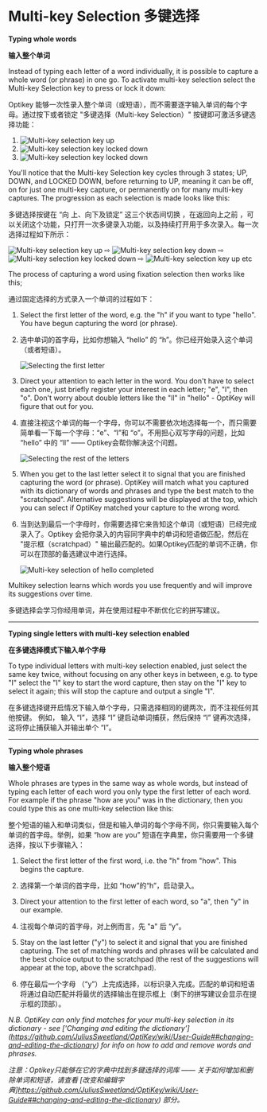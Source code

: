 Multi-key Selection
多键选择
======

**Typing whole words**

**输入整个单词**

Instead of typing each letter of a word individually, it is possible to capture a whole word (or phrase) in one go. To activate multi-key selection select the Multi-key Selection key to press or lock it down:

Optikey 能够一次性录入整个单词（或短语），而不需要逐字输入单词的每个字母。通过按下或者锁定 "多键选择（Multi-key Selection）" 按键即可激活多键选择功能：

1. ![Multi-key selection key up](https://github.com/JuliusSweetland/OptiKey/blob/gh-pages/images/Key_MultiKeySelection_Up.png)
2. ![Multi-key selection key locked down](https://github.com/JuliusSweetland/OptiKey/blob/gh-pages/images/Typing_Hello_MultiKeyCapture_Turning_On_MultiKeyCapture.png)
3. ![Multi-key selection key locked down](https://github.com/JuliusSweetland/OptiKey/blob/gh-pages/images/Key_MultiKeySelection_Locked_Down.png)

You'll notice that the Multi-key Selection key cycles through 3 states; UP, DOWN, and LOCKED DOWN, before returning to UP, meaning it can be off, on for just one multi-key capture, or permanently on for many multi-key captures. The progression as each selection is made looks like this:

多键选择按键在 “向 上、向下及锁定” 这三个状态间切换 ，在返回向上之前 ，可以关闭这个功能，只打开一次多键录入功能，以及持续打开用于多次录入。每一次选择过程如下所示：

![Multi-key selection key up](https://github.com/JuliusSweetland/OptiKey/blob/gh-pages/images/Key_MultiKeySelection_Up.png)
 ⇨
![Multi-key selection key down](https://github.com/JuliusSweetland/OptiKey/blob/gh-pages/images/Key_MultiKeySelection_Down.png)
 ⇨
![Multi-key selection key locked down](https://github.com/JuliusSweetland/OptiKey/blob/gh-pages/images/Key_MultiKeySelection_Locked_Down.png)
 ⇨
![Multi-key selection key up](https://github.com/JuliusSweetland/OptiKey/blob/gh-pages/images/Key_MultiKeySelection_Up.png)
etc

The process of capturing a word using fixation selection then works like this;

通过固定选择的方式录入一个单词的过程如下：

1. Select the first letter of the word, e.g. the "h" if you want to type "hello". You have begun capturing the word (or phrase).

1. 选中单词的首字母，比如你想输入 “hello” 的 “h”。你已经开始录入这个单词（或者短语）。

    ![Selecting the first letter](https://github.com/JuliusSweetland/OptiKey/blob/gh-pages/images/Typing_Hello_MultiKeyCapture_Starting.png)

2. Direct your attention to each letter in the word. You don't have to select each one, just briefly register your interest in each letter; "e", "l", then "o". Don't worry about double letters like the "ll" in "hello" - OptiKey will figure that out for you.

2. 直接注视这个单词的每一个字母，你可以不需要依次地选择每一个，而只需要简单看一下每一个字母：“e”、“l”和 “o”。不用担心双写字母的问题，比如 “hello” 中的 “ll” —— Optikey会帮你解决这个问题。

    ![Selecting the rest of the letters](https://github.com/JuliusSweetland/OptiKey/blob/gh-pages/images/Typing_Hello_MultiKeyCapture_The_Whole_Capture.png)

3. When you get to the last letter select it to signal that you are finished capturing the word (or phrase). OptiKey will match what you captured with its dictionary of words and phrases and type the best match to the "scratchpad". Alternative suggestions will be displayed at the top, which you can select if OptiKey matched your capture to the wrong word.

3. 当到达到最后一个字母时，你需要选择它来告知这个单词（或短语）已经完成录入了。Optikey 会把你录入的内容同字典中的单词和短语做匹配，然后在 "提示框（scratchpad）" 输出最匹配的。如果Optikey匹配的单词不正确，你可以在顶部的备选建议中进行选择。

    ![Multi-key selection of hello completed](https://github.com/JuliusSweetland/OptiKey/blob/gh-pages/images/Typing_Hello_MultiKeyCapture_Complete.png)

Multikey selection learns which words you use frequently and will improve its suggestions over time.

多键选择会学习你经用单词，并在使用过程中不断优化它的拼写建议。

---
**Typing single letters with multi-key selection enabled**

**在多键选择模式下输入单个字母**

To type individual letters with multi-key selection enabled, just select the same key twice, without focusing on any other keys in between, e.g. to type "I" select the "I" key to start the word capture, then stay on the "I" key to select it again; this will stop the capture and output a single "I".

在多键选择键开启情况下输入单个字母，只需选择相同的键两次，而不注视任何其他按键。 例如， 输入 “I”，选择 “I” 键启动单词捕获，然后保持 “I” 键再次选择，这将停止捕获输入并输出单个 “I”。

---

**Typing whole phrases**

**输入整个短语**

Whole phrases are types in the same way as whole words, but instead of typing each letter of each word you only type the first letter of each word. For example if the phrase "how are you" was in the dictionary, then you could type this as one multi-key selection like this:

整个短语的输入和单词类似，但是和输入单词的每个字母不同，你只需要输入每个单词的首字母。举例，如果 “how are you” 短语在字典里，你只需要用一个多键选择，按以下步骤输入：

1. Select the first letter of the first word, i.e. the "h" from "how". This begins the capture.

1. 选择第一个单词的首字母，比如 “how”的“h”，启动录入。

2. Direct your attention to the first letter of each word, so "a", then "y" in our example.

2. 注视每个单词的首字母，对上例而言，先 "a" 后 “y”。

3. Stay on the last letter ("y") to select it and signal that you are finished capturing. The set of matching words and phrases will be calculated and the best choice output to the scratchpad (the rest of the suggestions will appear at the top, above the scratchpad).

3. 停在最后一个字母 （“y”）上完成选择，以标识录入完成。匹配的单词和短语将通过自动匹配并将最优的选择输出在提示框上（剩下的拼写建议会显示在提示框的顶部）。

*N.B. OptiKey can only find matches for your multi-key selection in its dictionary - see ['Changing and editing the dictionary'] (https://github.com/JuliusSweetland/OptiKey/wiki/User-Guide##changing-and-editing-the-dictionary) for info on how to add and remove words and phrases.*

*注意：Optikey只能够在它的字典中找到多键选择的词库 —— 关于如何增加和删除单词和短语，请查看 [改变和编辑字典]https://github.com/JuliusSweetland/OptiKey/wiki/User-Guide##changing-and-editing-the-dictionary) 部分。*
